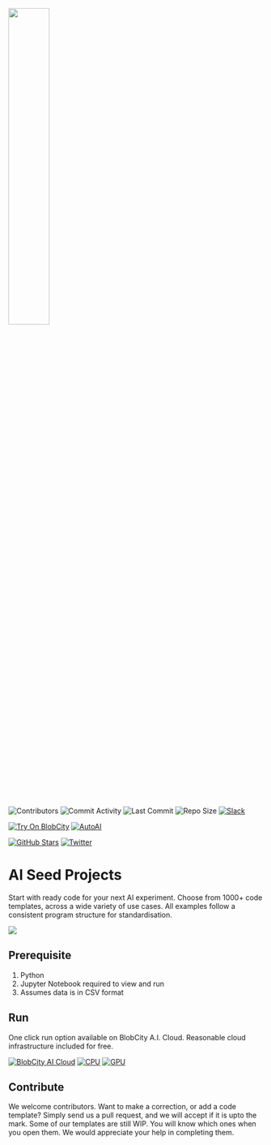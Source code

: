 <a href="https://siberian.dev"><img src="https://siberian.dev/static/media/siberian-logo-2.c2bdb4adcee7430532bc.png" style="width: 40%"/></a>

![Contributors](https://shields.io/github/contributors/blobcity/ai-seed)
![Commit Activity](https://shields.io/github/commit-activity/m/blobcity/ai-seed)
![Last Commit](https://shields.io/github/last-commit/blobcity/ai-seed)
![Repo Size](https://shields.io/github/repo-size/blobcity/ai-seed)
[![Slack](https://shields.io/badge/join-slack-orange)](https://pix.blobcity.com/E2Bepr4w)

[![Try On BlobCity](https://shields.io/badge/Run%20On-BlobCity%20AI%20Cloud-blue)](https://pix.blobcity.com/pgMuJMLv)
[![AutoAI](https://shields.io/badge/Also%20Try-AutoAI-green)](https://pix.blobcity.com/Y5K1OeYN)

[![GitHub Stars](https://shields.io/github/stars/blobcity?style=social)](https://github.com/blobcity)
[![Twitter](https://shields.io/twitter/follow/blobcity?label=Follow)](https://twitter.com/blobcity)


# AI Seed Projects
Start with ready code for your next AI experiment. Choose from 1000+ code templates, across a wide variety of use cases. All examples follow a consistent program structure for standardisation.

<a href="https://cloud.blobcity.com"><img src="https://cdn.blobcity.com/img/code-templates-collage.png"/></a>


## Prerequisite
1. Python
2. Jupyter Notebook required to view and run
3. Assumes data is in CSV format

## Run
One click run option available on BlobCity A.I. Cloud. Reasonable cloud infrastructure included for free.

[![BlobCity AI Cloud](https://shields.io/badge/Open%20In-BlobCity-orange)](https://pix.blobcity.com/pgMuJMLv)
[![CPU](https://shields.io/badge/CPU-Free-blue)](https://pix.blobcity.com/pgMuJMLv)
[![GPU](https://shields.io/badge/GPU-%2475%2Fmonth-green)](https://pix.blobcity.com/pgMuJMLv)

## Contribute
We welcome contributors. Want to make a correction, or add a code template? Simply send us a pull request, and we will accept if it is upto the mark. Some of our templates are still WIP. You will know which ones when you open them. We would appreciate your help in completing them.  
